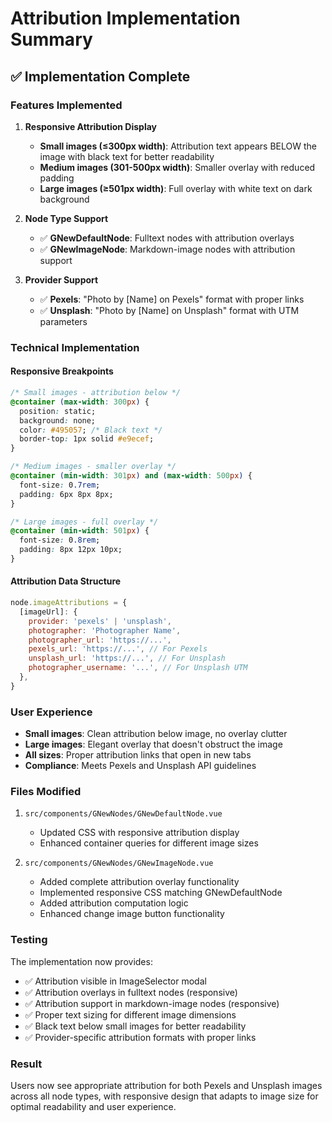 # Attribution Implementation Summary

## ✅ Implementation Complete

### Features Implemented

1. **Responsive Attribution Display**

   - **Small images (≤300px width)**: Attribution text appears BELOW the image with black text for better readability
   - **Medium images (301-500px width)**: Smaller overlay with reduced padding
   - **Large images (≥501px width)**: Full overlay with white text on dark background

2. **Node Type Support**

   - ✅ **GNewDefaultNode**: Fulltext nodes with attribution overlays
   - ✅ **GNewImageNode**: Markdown-image nodes with attribution support

3. **Provider Support**
   - ✅ **Pexels**: "Photo by [Name] on Pexels" format with proper links
   - ✅ **Unsplash**: "Photo by [Name] on Unsplash" format with UTM parameters

### Technical Implementation

#### Responsive Breakpoints

```css
/* Small images - attribution below */
@container (max-width: 300px) {
  position: static;
  background: none;
  color: #495057; /* Black text */
  border-top: 1px solid #e9ecef;
}

/* Medium images - smaller overlay */
@container (min-width: 301px) and (max-width: 500px) {
  font-size: 0.7rem;
  padding: 6px 8px 8px;
}

/* Large images - full overlay */
@container (min-width: 501px) {
  font-size: 0.8rem;
  padding: 8px 12px 10px;
}
```

#### Attribution Data Structure

```javascript
node.imageAttributions = {
  [imageUrl]: {
    provider: 'pexels' | 'unsplash',
    photographer: 'Photographer Name',
    photographer_url: 'https://...',
    pexels_url: 'https://...', // For Pexels
    unsplash_url: 'https://...', // For Unsplash
    photographer_username: '...', // For Unsplash UTM
  },
}
```

### User Experience

- **Small images**: Clean attribution below image, no overlay clutter
- **Large images**: Elegant overlay that doesn't obstruct the image
- **All sizes**: Proper attribution links that open in new tabs
- **Compliance**: Meets Pexels and Unsplash API guidelines

### Files Modified

1. `src/components/GNewNodes/GNewDefaultNode.vue`

   - Updated CSS with responsive attribution display
   - Enhanced container queries for different image sizes

2. `src/components/GNewNodes/GNewImageNode.vue`
   - Added complete attribution overlay functionality
   - Implemented responsive CSS matching GNewDefaultNode
   - Added attribution computation logic
   - Enhanced change image button functionality

### Testing

The implementation now provides:

- ✅ Attribution visible in ImageSelector modal
- ✅ Attribution overlays in fulltext nodes (responsive)
- ✅ Attribution support in markdown-image nodes (responsive)
- ✅ Proper text sizing for different image dimensions
- ✅ Black text below small images for better readability
- ✅ Provider-specific attribution formats with proper links

### Result

Users now see appropriate attribution for both Pexels and Unsplash images across all node types, with responsive design that adapts to image size for optimal readability and user experience.
